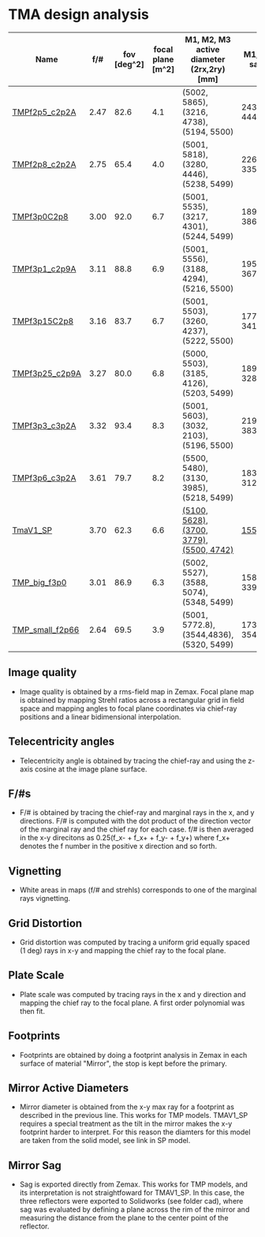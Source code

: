 # TMA design analysis

|Name         | f/# | fov [deg^2] | focal plane [m^2] | M1, M2, M3 active diameter (2rx,2ry)[mm] | M1, M2, M3 sag[mm]| cr-boresight angle [deg] |
| ---| --- |--- |--- | --- | --- | --- |
[TMPf2p5_c2p2A](20200611_RH_TMPf2p5_c2p2A) |2.47 |82.6 |4.1| (5002, 5865), (3216, 4738), (5194, 5500)|243, 444,445| 15.5|
[TMPf2p8_c2p2A](20200611_RH_TMPf2p8_c2p2A) |2.75 |65.4 |4.0| (5001, 5818), (3280, 4446), (5238, 5499)|226, 335,348| 13.6|  
[TMPf3p0C2p8](20200617_RH_TMPf3p0C2p8)   |3.00 |92.0 |6.7| (5001, 5535), (3217, 4301), (5244, 5499)|189, 330, 386| 17.5|  
[TMPf3p1_c2p9A](20200611_RH_TMPf3p1_c2p9A) |3.11 |88.8 |6.9| (5001, 5556), (3188, 4294), (5216, 5500)|195, 336, 367| 16.5|
[TMPf3p15C2p8](20200617_RH_TMPf3p15C2p8)  |3.16 |83.7 |6.7| (5001, 5503), (3260, 4237), (5222, 5500)|177, 283, 341| 12.9|
[TMPf3p25_c2p9A](20200611_RH_TMPf3p25_c2p9A)|3.27 |80.0 |6.8| (5000, 5503), (3185, 4126), (5203, 5499)|189, 289, 328| 14.1|
[TMPf3p3_c3p2A](20200611_RH_TMPf3p3_c3p2A) |3.32 |93.4 |8.3| (5001, 5603), (3032, 2103), (5196, 5500)|219, 278, 383| 20.4| 
[TMPf3p6_c3p2A](20200611_RH_TMPf3p6_c3p2A) |3.61 |79.7 |8.2| (5500, 5480), (3130, 3985), (5218, 5499)|183, 275, 312| 15.5|
[TmaV1_SP](TmaV1_SP)      |3.70 |62.3 |6.6| [(5100, 5628), (3700, 3779), (5500, 4742)](https://github.com/patogallardo/zemax_tools/blob/master/design_analysis/TmaV1_SP/cad/TmaV1x.PDF)|[155,133,249](https://github.com/patogallardo/zemax_tools/blob/master/design_analysis/TmaV1_SP/cad/TmaV1x.PDF)| 9.95|
[TMP_big_f3p0](20200621_RH_TMP_Big_f3p00) |3.01 |86.9 |6.3| (5002, 5527), (3588, 5074), (5348, 5499)|158, 318, 339| 10.8|
[TMP_small_f2p66](20200621_RH_TMP_Small_f2p66)|2.64| 69.5| 3.9| (5001, 5772.8), (3544,4836), (5320, 5499)| 173, 293, 354| 8,3|

## Image quality
* Image quality is obtained by a rms-field map in Zemax. Focal plane map is obtained by mapping Strehl ratios across a rectangular grid in field space and mapping angles to focal plane coordinates via chief-ray positions and a linear bidimensional interpolation.
## Telecentricity angles
* Telecentricity angle is obtained by tracing the chief-ray and using the z-axis cosine at the image plane surface.
## F/#s
* F/# is obtained by tracing the chief-ray and marginal rays in the x, and y directions. F/# is computed with the dot product of the direction vector of the marginal ray and the chief ray for each case. f/# is then averaged in the x-y direcitons as 0.25(f_x- + f_x+ + f_y- + f_y+) where f_x+ denotes the f number in the positive x direction and so forth.
## Vignetting
* White areas in maps (f/# and strehls) corresponds to one of the marginal rays vignetting.
## Grid Distortion
* Grid distortion was computed by tracing a uniform grid equally spaced (1 deg) rays in x-y and mapping the chief ray to the focal plane.
## Plate Scale
* Plate scale was computed by tracing rays in the x and y direction and mapping the chief ray to the focal plane. A first order polynomial was then fit.
## Footprints
* Footprints are obtained by doing a footprint analysis in Zemax in each surface of material "Mirror", the stop is kept before the primary.
## Mirror Active Diameters
* Mirror diameter is obtained from the x-y max ray for a footprint as described in the previous line. This works for TMP models. TMAV1_SP requires a special treatment as the tilt in the mirror makes the x-y footprint harder to interpret. For this reason the diamters for this model are taken from the solid model, see link in SP model.
## Mirror Sag
* Sag is exported directly from Zemax. This works for TMP models, and its interpretation is not straightfoward for TMAV1_SP. In this case, the three reflectors were exported to Solidworks (see folder cad), where sag was evaluated by defining a plane across the rim of the mirror and measuring the distance from the plane to the center point of the reflector.

